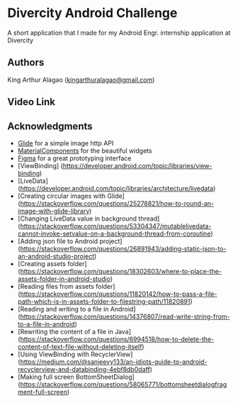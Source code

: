 # Divercity Android Challenge

A short application that I made for my Android Engr. internship application at Divercity 

## Authors

King Arthur Alagao (kingarthuralagao@gmail.com)

## Video Link



## Acknowledgments

- [Glide](https://github.com/bumptech/glide) for a simple image http API
- [MaterialComponents](https://material.io/) for the beautiful widgets
- [Figma](https://www.figma.com/) for a great prototyping interface
- [ViewBinding] (https://developer.android.com/topic/libraries/view-binding)
- [LiveData] (https://developer.android.com/topic/libraries/architecture/livedata)
- [Creating circular images with Glide] (https://stackoverflow.com/questions/25278821/how-to-round-an-image-with-glide-library)
- [Changing LiveData value in background thread] (https://stackoverflow.com/questions/53304347/mutablelivedata-cannot-invoke-setvalue-on-a-background-thread-from-coroutine)
- [Adding json file to Android project] (https://stackoverflow.com/questions/26891943/adding-static-json-to-an-android-studio-project)
- [Creating assets folder] (https://stackoverflow.com/questions/18302603/where-to-place-the-assets-folder-in-android-studio)
- [Reading files from assets folder] (https://stackoverflow.com/questions/11820142/how-to-pass-a-file-path-which-is-in-assets-folder-to-filestring-path/11820891)
- [Reading and writing to a file in Android] (https://stackoverflow.com/questions/14376807/read-write-string-from-to-a-file-in-android)
- [Rewriting the content of a file in Java] (https://stackoverflow.com/questions/6994518/how-to-delete-the-content-of-text-file-without-deleting-itself)
- [Using ViewBinding with RecyclerView] (https://medium.com/@sanjeevy133/an-idiots-guide-to-android-recyclerview-and-databinding-4ebf8db0daff)
- [Making full screen BottomSheetDialog] (https://stackoverflow.com/questions/58065771/bottomsheetdialogfragment-full-screen)
